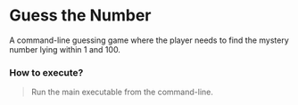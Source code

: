 # Guess the Number
A command-line guessing game where the player needs to find the mystery number lying within 1 and 100.
### How to execute?  
> Run the main executable from the command-line.
